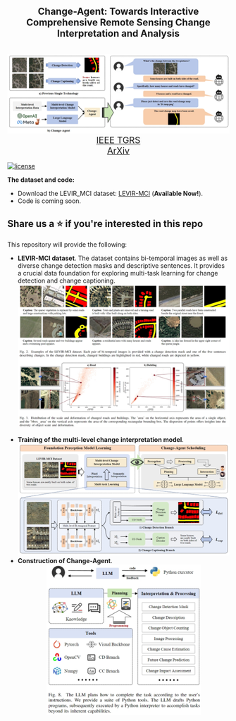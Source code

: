 <div align="center">
    <h2>
        Change-Agent: Towards Interactive Comprehensive Remote Sensing Change Interpretation and Analysis
    </h2>
</div>
<br>
<div align="center">
  <img src="resource/vs.png" width="600"/>
</div>

<div align="center">
    <a href="https://ieeexplore.ieee.org/document/10591792">
    <span style="font-size: 20px; ">IEEE TGRS</span>
  </a>
</div>
<div align="center">
  <a href="https://arxiv.org/abs/2403.19646">
    <span style="font-size: 20px; ">ArXiv</span>
  </a>
    
</div>

[![license](https://img.shields.io/badge/license-Apache--2.0-green)](LICENSE)

**The dataset and code:**
- Download the LEVIR_MCI dataset: [LEVIR-MCI](https://huggingface.co/datasets/lcybuaa/LEVIR-MCI/tree/main) (**Available Now!**).
- Code is coming soon.

## Share us a :star: if you're interested in this repo

This repository will provide the following: 
- **LEVIR-MCI dataset**. The dataset contains bi-temporal images as well as diverse change detection masks and descriptive sentences. It provides a crucial data foundation for exploring multi-task learning for change detection and change captioning.
    <br>
    <div align="center">
      <img src="resource/dataset.png" width="600"/>
    </div>
    <br>
- **Training of the multi-level change interpretation model**.
    <div align="center">
      <img src="resource/overall.png" width="600"/>
    </div>
- **Construction of Change-Agent**. 
    <br>
    <div align="center">
      <img src="resource/Plan.png" width="350"/>
    </div>


[//]: # (## Contributions)

[//]: # (- **Decoupling Paradigm**: The previous methods predominantly adhere to the encoder-decoder framework directly borrowed from the image captioning field, overlooking the specificity of the RSICC task. Unlike that, we propose a decoupling paradigm to decouple the RSICC task into two issues: whether and what changes have occurred. Specifically, we propose a pure Transformer-based model in which an image-level classifier and a feature-level encoder are employed to address the above two issues. The experiments validate the effectiveness of our approach. Furthermore, in Section IV-G, we discuss the advantages of our decoupling paradigm to demonstrate that the new paradigm has a broad prospect and is more proper than the previous coupled paradigm for the RSICC task.)

[//]: # (- **Integration of prompt learning and pre-trained large language models**: To our knowledge, we are the **first** to introduce prompt learning and the LLM into the RSICC task. To fully exploit their potential in the RSICC task, we propose a multi-prompt learning strategy which can effectively exploit the powerful abilities of the pre-trained LLM, and prompt the LLM to know whether changes exist and generate captions. Unlike the previous methods, our method can generate plausible captions without retraining a language decoder from scratch as the caption generator. Lastly, with the recent emergence of various LLMs, we believe that LLMs will attract broader attention in the remote sensing community in the forthcoming years. We aspire for our paper to inspire future advancements in remote sensing research.)

[//]: # (- **Experiments**: Experiments show that our decoupling paradigm and the multi-prompt learning strategy are effective and our model achieves SOTA performance with a significant improvement. Besides, an additional experiment demonstrates our decoupling paradigm is more proper than the previous coupled paradigm for the RSICC task.)

